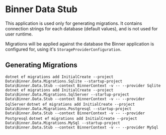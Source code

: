 # Binner Data Stub

This application is used only for generating migrations. It contains connection strings for each database (default values), and is not used for user runtime.

Migrations will be applied against the database the Binner application is configured for, using it's `StorageProviderConfiguration`.

## Generating Migrations

`dotnet ef migrations add InitialCreate --project Data\Binner.Data.Migrations.Sqlite --startup-project Data\Binner.Data.Stub --context BinnerContext -v -- --provider Sqlite`
`dotnet ef migrations add InitialCreate --project Data\Binner.Data.Migrations.SqlServer --startup-project Data\Binner.Data.Stub --context BinnerContext -v -- --provider SqlServer`
`dotnet ef migrations add InitialCreate --project Data\Binner.Data.Migrations.Postgresql --startup-project Data\Binner.Data.Stub --context BinnerContext -v -- --provider Postgresql`
`dotnet ef migrations add InitialCreate --project Data\Binner.Data.Migrations.MySql --startup-project Data\Binner.Data.Stub --context BinnerContext -v -- --provider MySql`
